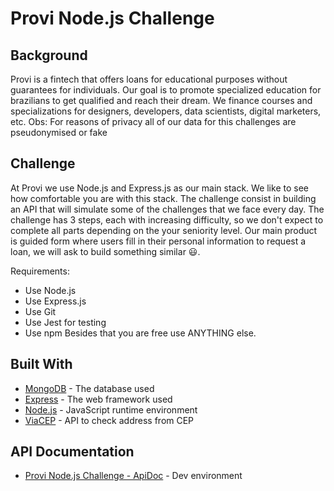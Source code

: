 # Provi Node.js Challenge

## Background
Provi is a fintech that offers loans for educational purposes without guarantees for individuals. Our goal is to promote specialized education for brazilians to get qualified and reach their dream. We finance courses and specializations for designers, developers, data scientists, digital marketers, etc.
Obs: For reasons of privacy all of our data for this challenges are pseudonymised or fake
 

## Challenge

At Provi we use Node.js and Express.js as our main stack. We like to see how comfortable you are with this stack. The challenge consist in building an API that will simulate some of the challenges that we face every day. The challenge has 3 steps, each with increasing difficulty, so we don't expect to complete all parts depending on the your seniority level. Our main product is guided form where users fill in their personal information to request a loan, we will ask to build something similar 😃.

Requirements:

* Use Node.js
* Use Express.js
* Use Git
* Use Jest for testing
* Use npm
Besides that you are free use ANYTHING else.

## Built With

* [MongoDB](https://www.mongodb.com) - The database used
* [Express](https://expressjs.com) - The web framework used
* [Node.js](https://nodejs.org) - JavaScript runtime environment
* [ViaCEP](https://viacep.com.br/) - API to check address from CEP

## API Documentation

* [Provi Node.js Challenge - ApiDoc](http://localhost:4000/api-doc) - Dev environment




